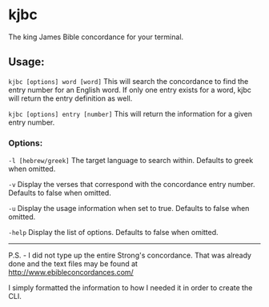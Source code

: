 # kjbc
The king James Bible concordance for your terminal.

## Usage:

`kjbc [options] word [word]`
This will search the concordance to find the entry number for an English word.
If only one entry exists for a word, kjbc will return the entry definition as well.

`kjbc [options] entry [number]`
This will return the information for a given entry number.

### Options:
`-l [hebrew/greek]` The target language to search within. Defaults to greek when omitted.

`-v` Display the verses that correspond with the concordance entry number. Defaults to false when omitted.

`-u` Display the usage information when set to true. Defaults to false when omitted.

`-help` Display the list of options. Defaults to false when omitted.

---

P.S. - I did not type up the entire Strong's concordance. That was already done and the text files may be found at http://www.ebibleconcordances.com/

I simply formatted the information to how I needed it in order to create the CLI.
